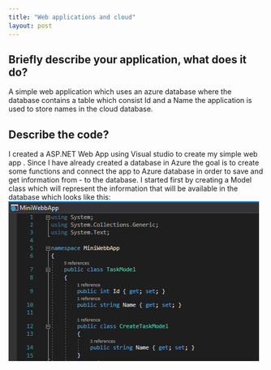 ```yaml
---
title: "Web applications and cloud"
layout: post
---
```


## Briefly describe your application, what does it do?
A simple web application which uses an azure database where the database contains a table which consist  Id and a Name the application is used to store names in the cloud database.

## Describe the code?
I created a ASP.NET Web App using Visual studio to create my simple web app .
Since I have already created a database in Azure the goal is to create some functions  and  connect the app to Azure database in order to save and get information from - to the database.
I started first by creating a Model class which will represent the information that will be available in the database which looks like this:
![Models](https://github.com/ItsAnass/ItsAnass.github.io/blob/main/assets/Images/W/Models%202021-09-24%20103615.png?raw=true)


